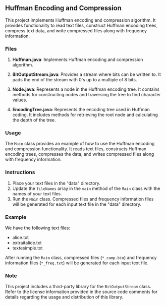 ## Huffman Encoding and Compression

This project implements Huffman encoding and compression algorithm. It provides functionality to read text files, construct Huffman encoding trees, compress text data, and write compressed files along with frequency information.

### Files

1. **Huffman.java**: Implements Huffman encoding and compression algorithm.

2. **BitOutputStream.java**: Provides a stream where bits can be written to. It pads the end of the stream with 0's up to a multiple of 8 bits.

3. **Node.java**: Represents a node in the Huffman encoding tree. It contains methods for constructing nodes and traversing the tree to find character values.

4. **EncodingTree.java**: Represents the encoding tree used in Huffman coding. It includes methods for retrieving the root node and calculating the depth of the tree.

### Usage

The `Main` class provides an example of how to use the Huffman encoding and compression functionality. It reads text files, constructs Huffman encoding trees, compresses the data, and writes compressed files along with frequency information.

### Instructions

1. Place your text files in the "data" directory.
2. Update the `fileNames` array in the `main` method of the `Main` class with the names of your text files.
3. Run the `Main` class. Compressed files and frequency information files will be generated for each input text file in the "data" directory.

### Example

We have the following text files:

- alice.txt
- extraitalice.txt
- textesimple.txt

After running the `Main` class, compressed files (`*_comp.bin`) and frequency information files (`*_freq.txt`) will be generated for each input text file.

### Note

This project includes a third-party library for the `BitOutputStream` class. Refer to the license information provided in the source code comments for details regarding the usage and distribution of this library.
